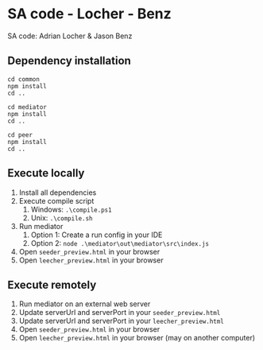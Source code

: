 # SA code - Locher - Benz
SA code: Adrian Locher & Jason Benz

## Dependency installation
```
cd common
npm install
cd ..

cd mediator
npm install
cd ..

cd peer
npm install
cd ..
```

## Execute locally
1. Install all dependencies
2. Execute compile script
    1. Windows: `.\compile.ps1`
    2. Unix: `.\compile.sh`
3. Run mediator
    1. Option 1: Create a run config in your IDE
    2. Option 2: `node .\mediator\out\mediator\src\index.js`
4. Open `seeder_preview.html` in your browser
5. Open `leecher_preview.html` in your browser

## Execute remotely
1. Run mediator on an external web server
2. Update serverUrl and serverPort in your `seeder_preview.html`
3. Update serverUrl and serverPort in your `leecher_preview.html`
4. Open `seeder_preview.html` in your browser
5. Open `leecher_preview.html` in your browser (may on another computer)